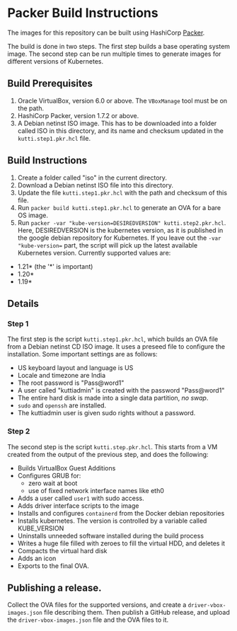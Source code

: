 # Packer Build Instructions

The images for this repository can be built using HashiCorp [Packer](https://www.packer.io/).

The build is done in two steps. The first step builds a base operating system image. The
second step can be run multiple times to generate images for different versions of Kubernetes.

## Build Prerequisites

1. Oracle VirtualBox, version 6.0 or above. The `VBoxManage` tool must be on the path.
2. HashiCorp Packer, version 1.7.2 or above.
3. A Debian netinst ISO image. This has to be downloaded into a folder called ISO in this directory, and its name and checksum updated in the `kutti.step1.pkr.hcl` file.

## Build Instructions
1. Create a folder called "iso" in the current directory.
2. Download a Debian netinst ISO file into this directory.
3. Update the file `kutti.step1.pkr.hcl` with the path and checksum of this file.
4. Run `packer build kutti.step1.pkr.hcl` to generate an OVA for a bare OS image.
5. Run `packer -var "kube-version=DESIREDVERSION" kutti.step2.pkr.hcl`. Here, DESIREDVERSION is the kubernetes version, as it is published in the google debian repository for Kubernetes. If you leave out the `-var "kube-version=` part, the script will pick up the latest available Kubernetes version. Currently supported values are:
  * 1.21* (the '*' is important)
  * 1.20*
  * 1.19*

## Details
### Step 1
The first step is the script `kutti.step1.pkr.hcl`, which builds an OVA file from a Debian netinst CD ISO image. It uses a preseed file to configure the installation. Some important settings are as follows:
* US keyboard layout and language is US
* Locale and timezone are India
* The root password is "Pass@word1"
* A user called "kuttiadmin" is created with the password "Pass@word1"
* The entire hard disk is made into a single data partition, _no swap_.
* `sudo` and `openssh` are installed.
* The kuttiadmin user is given sudo rights without a password.

### Step 2
The second step is the script `kutti.step.pkr.hcl`. This starts from a VM created from the output of the previous step, and does the following:
* Builds VirtualBox Guest Additions
* Configures GRUB for:
  * zero wait at boot
  * use of fixed network interface names like eth0
* Adds a user called `user1` with sudo access.
* Adds driver interface scripts to the image
* Installs and configures `containerd` from the Docker debian repositories
* Installs kubernetes. The version is controlled by a variable called KUBE_VERSION
* Uninstalls unneeded software installed during the build process
* Writes a huge file filled with zeroes to fill the virtual HDD, and deletes it
* Compacts the virtual hard disk
* Adds an icon
* Exports to the final OVA. 

## Publishing a release.
Collect the OVA files for the supported versions, and create a `driver-vbox-images.json` file describing them. Then publish a GitHub release, and upload the `driver-vbox-images.json` file and the OVA files to it.
